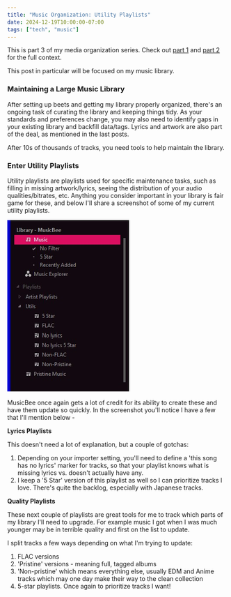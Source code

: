 ```yaml
---
title: "Music Organization: Utility Playlists"
date: 2024-12-19T10:00:00-07:00
tags: ["tech", "music"]
---
```


This is part 3 of my media organization series. Check out [part 1](../media-tracking) and [part 2](../music-tracking) for the full context.

This post in particular will be focused on my music library.

### Maintaining a Large Music Library

After setting up beets and getting my library properly organized, there's an ongoing task of curating the library and keeping things tidy. As your standards and preferences change, you may also need to identify gaps in your existing library and backfill data/tags. Lyrics and artwork are also part of the deal, as mentioned in the last posts.

After 10s of thousands of tracks, you need tools to help maintain the library.

### Enter Utility Playlists

Utility playlists are playlists used for specific maintenance tasks, such as filling in missing artwork/lyrics, seeing the distribution of your audio qualities/bitrates, etc. Anything you consider important in your library is fair game for these, and below I'll share a screenshot of some of my current utility playlists.

![](/reflections/media-tracking/util-playlists.jpg)

MusicBee once again gets a lot of credit for its ability to create these and have them update so quickly. In the screenshot you'll notice I have a few that I'll mention below -

**Lyrics Playlists**

This doesn't need a lot of explanation, but a couple of gotchas:

1. Depending on your importer setting, you'll need to define a 'this song has no lyrics' marker for tracks, so that your playlist knows what is missing lyrics vs. doesn't actually have any.
2. I keep a '5 Star' version of this playlist as well so I can prioritize tracks I love. There's quite the backlog, especially with Japanese tracks.

**Quality Playlists**

These next couple of playlists are great tools for me to track which parts of my library I'll need to upgrade. For example music I got when I was much younger may be in terrible quality and first on the list to update.

I split tracks a few ways depending on what I'm trying to update:
1. FLAC versions
2. 'Pristine' versions - meaning full, tagged albums
3. 'Non-pristine' which means everything else, usually EDM and Anime tracks which may one day make their way to the clean collection
4. 5-star playlists. Once again to prioritize tracks I want!
